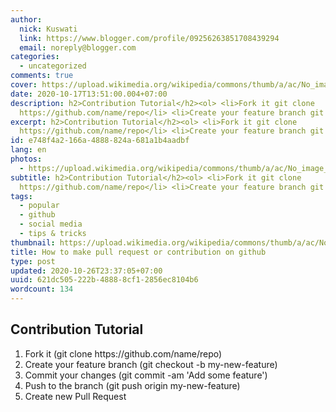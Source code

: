 ```yaml
---
author:
  nick: Kuswati
  link: https://www.blogger.com/profile/09256263851708439294
  email: noreply@blogger.com
categories:
  - uncategorized
comments: true
cover: https://upload.wikimedia.org/wikipedia/commons/thumb/a/ac/No_image_available.svg/2048px-No_image_available.svg.png
date: 2020-10-17T13:51:00.004+07:00
description: h2>Contribution Tutorial</h2><ol> <li>Fork it git clone
  https://github.com/name/repo</li> <li>Create your feature branch git checkout
excerpt: h2>Contribution Tutorial</h2><ol> <li>Fork it git clone
  https://github.com/name/repo</li> <li>Create your feature branch git checkout
id: e748f4a2-166a-4888-824a-681a1b4aadbf
lang: en
photos:
  - https://upload.wikimedia.org/wikipedia/commons/thumb/a/ac/No_image_available.svg/2048px-No_image_available.svg.png
subtitle: h2>Contribution Tutorial</h2><ol> <li>Fork it git clone
  https://github.com/name/repo</li> <li>Create your feature branch git checkout
tags:
  - popular
  - github
  - social media
  - tips & tricks
thumbnail: https://upload.wikimedia.org/wikipedia/commons/thumb/a/ac/No_image_available.svg/2048px-No_image_available.svg.png
title: How to make pull request or contribution on github
type: post
updated: 2020-10-26T23:37:05+07:00
uuid: 621dc505-222b-4888-8cf1-2856ec8104b6
wordcount: 134
---
```


<h2>Contribution Tutorial</h2><ol>  <li>Fork it (git clone https://github.com/name/repo)</li>  <li>Create your feature branch (git checkout -b my-new-feature)</li>  <li>Commit your changes (git commit -am 'Add some feature')</li>  <li>Push to the branch (git push origin my-new-feature)</li>  <li>Create new Pull Request</li></ol>